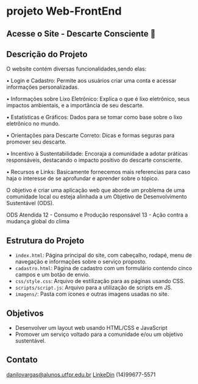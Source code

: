 # projeto Web-FrontEnd

## Acesse o Site - Descarte Consciente 🚀

## Descrição do Projeto
 O website contém diversas funcionalidades,sendo elas:

  • Login e Cadastro: Permite aos usuários criar uma conta e acessar informações personalizadas.
  
  • Informações sobre Lixo Eletrônico: Explica o que é lixo eletrônico, seus impactos ambientais, e a importância de seu descarte.
  
  • Estatísticas e Gráficos: Dados para se tomar como base sobre o lixo eletrônico no mundo.
  
  • Orientações para Descarte Correto: Dicas e formas seguras para promover seu descarte.
  
  • Incentivo à Sustentabilidade: Encoraja a comunidade a adotar práticas responsáveis, destacando o impacto positivo do descarte consciente.
  
  • Recursos e Links: Basicamente fornecemos mais referencias para caso haja o interesse de se aprofundar e aprender sobre o tópico.

  
O objetivo é criar uma aplicação web que aborde um problema de uma comunidade local ou esteja alinhada a um Objetivo de Desenvolvimento Sustentável (ODS).


ODS Atendida 
12 - Consumo e Produção responsável
13 - Ação contra a mudança global do clima

## Estrutura do Projeto
- `index.html`: Página principal do site, com cabeçalho, rodapé, menu de navegação e informações sobre o serviço proposto.
- `cadastro.html`: Página de cadastro com um formulário contendo cinco campos e um botão de envio.
- `css/style.css`: Arquivo de estilização para as páginas usando CSS.
- `scripts/script.js`: Arquivo para a utilização de scripts em JS.
- `imagens/`: Pasta com ícones e outras imagens usadas no site.

## Objetivos
- Desenvolver um layout web usando HTML/CSS e JavaScript
- Promover um serviço voltado para a comunidade e/ou um objetivo sustentável.

## Contato
danilovargas@alunos.utfpr.edu.br
[LinkeDin](www.linkedin.com/in/danilo-silva-vargas-b407512aa)
(14)99677-5571


